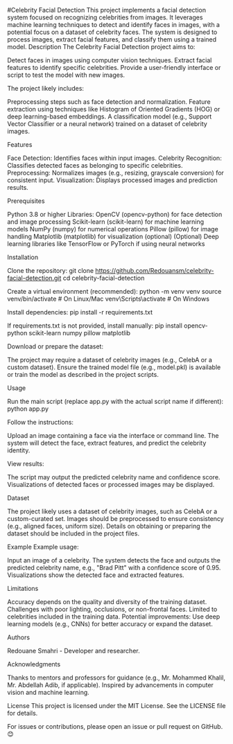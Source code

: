 #Celebrity Facial Detection
This project implements a facial detection system focused on recognizing celebrities from images. It leverages machine learning techniques to detect and identify faces in images, with a potential focus on a dataset of celebrity faces. The system is designed to process images, extract facial features, and classify them using a trained model.
Description
The Celebrity Facial Detection project aims to:

Detect faces in images using computer vision techniques.
Extract facial features to identify specific celebrities.
Provide a user-friendly interface or script to test the model with new images.

The project likely includes:

Preprocessing steps such as face detection and normalization.
Feature extraction using techniques like Histogram of Oriented Gradients (HOG) or deep learning-based embeddings.
A classification model (e.g., Support Vector Classifier or a neural network) trained on a dataset of celebrity images.

Features

Face Detection: Identifies faces within input images.
Celebrity Recognition: Classifies detected faces as belonging to specific celebrities.
Preprocessing: Normalizes images (e.g., resizing, grayscale conversion) for consistent input.
Visualization: Displays processed images and prediction results.

Prerequisites

Python 3.8 or higher
Libraries: 
OpenCV (opencv-python) for face detection and image processing
Scikit-learn (scikit-learn) for machine learning models
NumPy (numpy) for numerical operations
Pillow (pillow) for image handling
Matplotlib (matplotlib) for visualization (optional)
(Optional) Deep learning libraries like TensorFlow or PyTorch if using neural networks



Installation

Clone the repository:
git clone https://github.com/Redouansm/celebrity-facial-detection.git
cd celebrity-facial-detection


Create a virtual environment (recommended):
python -m venv venv
source venv/bin/activate  # On Linux/Mac
venv\Scripts\activate     # On Windows


Install dependencies:
pip install -r requirements.txt

If requirements.txt is not provided, install manually:
pip install opencv-python scikit-learn numpy pillow matplotlib


Download or prepare the dataset:

The project may require a dataset of celebrity images (e.g., CelebA or a custom dataset).
Ensure the trained model file (e.g., model.pkl) is available or train the model as described in the project scripts.



Usage

Run the main script (replace app.py with the actual script name if different):
python app.py


Follow the instructions:

Upload an image containing a face via the interface or command line.
The system will detect the face, extract features, and predict the celebrity identity.


View results:

The script may output the predicted celebrity name and confidence score.
Visualizations of detected faces or processed images may be displayed.



Dataset

The project likely uses a dataset of celebrity images, such as CelebA or a custom-curated set.
Images should be preprocessed to ensure consistency (e.g., aligned faces, uniform size).
Details on obtaining or preparing the dataset should be included in the project files.

Example
Example usage:

Input an image of a celebrity.
The system detects the face and outputs the predicted celebrity name, e.g., "Brad Pitt" with a confidence score of 0.95.
Visualizations show the detected face and extracted features.

Limitations

Accuracy depends on the quality and diversity of the training dataset.
Challenges with poor lighting, occlusions, or non-frontal faces.
Limited to celebrities included in the training data.
Potential improvements: Use deep learning models (e.g., CNNs) for better accuracy or expand the dataset.

Authors

Redouane Smahri - Developer and researcher.

Acknowledgments

Thanks to mentors and professors for guidance (e.g., Mr. Mohammed Khalil, Mr. Abdellah Adib, if applicable).
Inspired by advancements in computer vision and machine learning.

License
This project is licensed under the MIT License. See the LICENSE file for details.

For issues or contributions, please open an issue or pull request on GitHub. 😊
